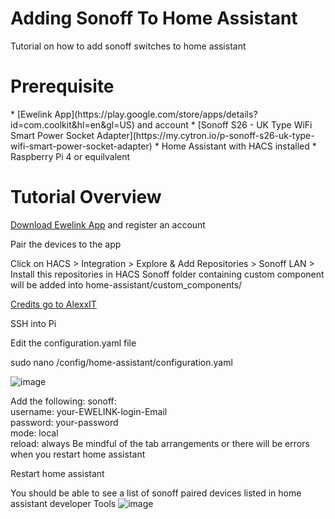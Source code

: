 <h1>Adding Sonoff To Home Assistant</h1>

Tutorial on how to add sonoff switches to home assistant

<h1> Prerequisite </h1>
* [Ewelink App](https://play.google.com/store/apps/details?id=com.coolkit&hl=en&gl=US) and account
* [Sonoff S26 - UK Type WiFi Smart Power Socket Adapter](https://my.cytron.io/p-sonoff-s26-uk-type-wifi-smart-power-socket-adapter)
* Home Assistant with HACS installed
* Raspberry Pi 4 or equilvalent


<h1>Tutorial Overview</h1>

[Download Ewelink App](https://play.google.com/store/apps/details?id=com.coolkit&hl=en&gl=US) and register an account

Pair the devices to the app

Click on HACS > Integration > Explore & Add Repositories > Sonoff LAN > Install this repositories in HACS
Sonoff folder containing custom component will be added into home-assistant/custom_components/

[Credits go to AlexxIT](https://github.com/AlexxIT/SonoffLAN)

SSH into Pi

Edit the configuration.yaml file

sudo nano /config/home-assistant/configuration.yaml 

![image](https://user-images.githubusercontent.com/87014174/125241866-9566d300-e31e-11eb-8216-6e866e41be13.png)

Add the following:
sonoff:                                                                                                                   
   username: your-EWELINK-login-Email                                                                                         
   password: your-password                                                                                                    
   mode: local                                                                                                             
   reload: always 
Be mindful of the tab arrangements or there will be errors when you restart home assistant

Restart home assistant

You should be able to see a list of sonoff paired devices listed in home assistant developer Tools
![image](https://user-images.githubusercontent.com/87014174/125242711-a237f680-e31f-11eb-9eb8-72b56b01deff.png)





